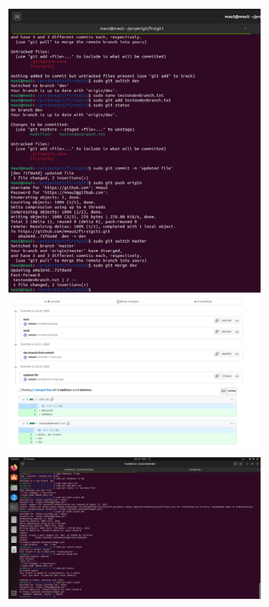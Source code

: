 ![SCreen](https://github.com/mmau5/firstgit1/blob/master/Screenshot%20from%202023-07-22%2000-31-38.png)
![Screen2](https://github.com/mmau5/firstgit1/blob/master/Screenshot%20from%202023-07-22%2000-48-40.png)


![Screen3](https://github.com/mmau5/firstgit1/blob/master/Screenshot%20from%202023-07-22%2016-06-47.png)

